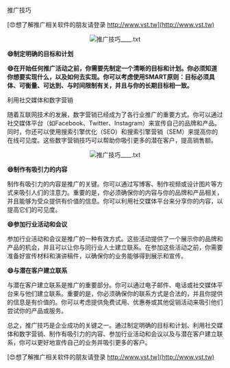 推广技巧

[😍想了解推广相关软件的朋友请登录 http://www.vst.tw](http://www.vst.tw)

 <center><img src="https://vst.tw/MP4/tuiguang/png/0.png" alt="推广技巧____.txt"></center>

**😄制定明确的目标和计划**

**😄在开始任何推广活动之前，你需要先制定一个清晰的目标和计划。你必须知道你想要实现什么，以及如何去实现。你可以考虑使用SMART原则：目标必须具体、可衡量、可达到、与时间限制有关，并且与你的长期目标相一致。**

利用社交媒体和数字营销

随着互联网技术的发展，数字营销已经成为了各行业推广的重要方式。你可以通过社交媒体平台（如Facebook、Twitter、Instagram）来宣传自己的品牌和产品。同时，你还可以使用搜索引擎优化（SEO）和搜索引擎营销（SEM）来提高你的在线可见度。这些数字营销技巧可以帮助你吸引更多的潜在客户，提高销售额。

 <center><img src="https://vst.tw/MP4/tuiguang/png/1.png" alt="推广技巧____.txt"></center>

**😄制作有吸引力的内容**

制作有吸引力的内容是推广的关键。你可以通过写博客、制作视频或设计图片等方式来吸引人们的注意力。重要的是，你必须确保你的内容与你的品牌和产品相关，并且能够为受众提供有价值的信息。你可以利用社交媒体平台来分享你的内容，以提高它们的可见度。

**😄参加行业活动和会议**

参加行业活动和会议是推广的一种有效方式。这些活动提供了一个展示你的品牌和产品的机会，并且可以让你与同行业人士建立联系。在参加这些活动之前，你需要准备好宣传材料和演讲稿件，以确保你的业务能够得到展示和宣传。

**😄与潜在客户建立联系**

与潜在客户建立联系是推广的重要部分。你可以通过电子邮件、电话或社交媒体平台来与他们建立联系。重要的是，你必须确保你的联系方式是合法的，并且你提供的信息是有价值的。你可以考虑提供免费试用、优惠券或其他促销活动来吸引他们尝试你的产品或服务。

总之，推广技巧是企业成功的关键之一。通过制定明确的目标和计划、利用社交媒体和数字营销、制作有吸引力的内容、参加行业活动和会议以及与潜在客户建立联系，你可以更好地宣传自己的业务并吸引更多的客户。

[😍想了解推广相关软件的朋友请登录 http://www.vst.tw](http://www.vst.tw)




